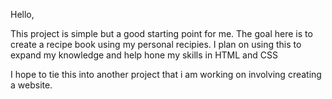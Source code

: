 Hello, 

This project is simple but a good starting point for me. The goal here is to create a recipe book using my personal recipies. I plan on using this to expand my knowledge and help hone my skills in HTML and CSS

I hope to tie this into another project that i am working on involving creating a website. 